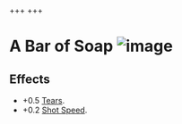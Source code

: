 +++
+++

 # A Bar of Soap ![image](/image/A_Bar_of_Soap.png) 

Effects
---------


* +0.5 [Tears](/wiki/Tears "Tears").
* +0.2 [Shot Speed](/wiki/Shot_Speed "Shot Speed").


